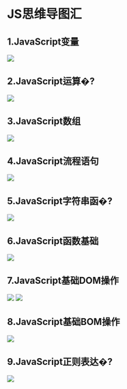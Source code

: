 # JS思维导图汇## 1.JavaScript变量![](http://images.cnitblog.com/blog/608782/201409/031424088288890.gif)## 2.JavaScript运算�?![](http://images.cnitblog.com/blog/608782/201409/031425524532800.gif)## 3.JavaScript数组![](http://images.cnitblog.com/blog/608782/201409/031426347503011.gif)## 4.JavaScript流程语句![](http://images.cnitblog.com/blog/608782/201409/031427375004707.gif)## 5.JavaScript字符串函�?![](http://images.cnitblog.com/blog/608782/201409/031428564386592.gif)## 6.JavaScript函数基础![](http://images.cnitblog.com/blog/608782/201409/031429317505536.gif)## 7.JavaScript基础DOM操作![](http://images.cnitblog.com/blog/608782/201409/031430098606493.gif)![](http://images.cnitblog.com/blog2015/608782/201503/291310116771993.jpg)## 8.JavaScript基础BOM操作![](http://images.cnitblog.com/blog2015/608782/201503/291311256619962.jpg)## 9.JavaScript正则表达�?![](http://images.cnitblog.com/blog/608782/201409/031430427829068.gif)
